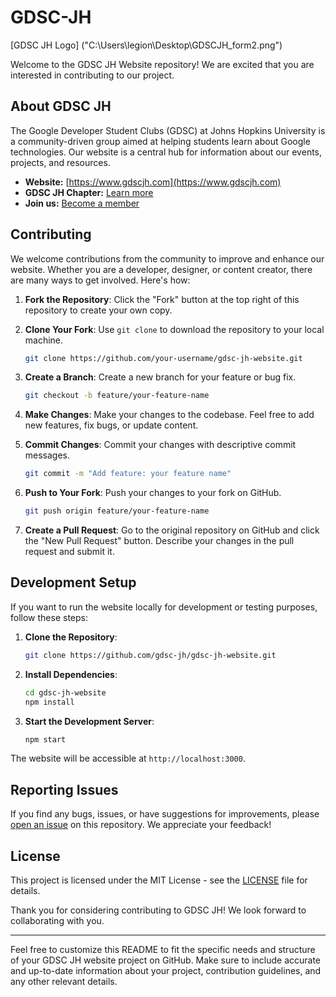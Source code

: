 # GDSC-JH



[GDSC JH Logo] ("C:\Users\legion\Desktop\GDSCJH_form2.png")

Welcome to the GDSC JH Website repository! We are excited that you are interested in contributing to our project.

## About GDSC JH

The Google Developer Student Clubs (GDSC) at Johns Hopkins University is a community-driven group aimed at helping students learn about Google technologies. Our website is a central hub for information about our events, projects, and resources.

- **Website:** [https://www.gdscjh.com](https://www.gdscjh.com)
- **GDSC JH Chapter:** [Learn more](https://gdsc.community.dev/johns-hopkins-university/)
- **Join us:** [Become a member](https://gdsc.community.dev/johns-hopkins-university/join/)

## Contributing

We welcome contributions from the community to improve and enhance our website. Whether you are a developer, designer, or content creator, there are many ways to get involved. Here's how:

1. **Fork the Repository**: Click the "Fork" button at the top right of this repository to create your own copy.

2. **Clone Your Fork**: Use `git clone` to download the repository to your local machine.

   ```bash
   git clone https://github.com/your-username/gdsc-jh-website.git
   ```

3. **Create a Branch**: Create a new branch for your feature or bug fix.

   ```bash
   git checkout -b feature/your-feature-name
   ```

4. **Make Changes**: Make your changes to the codebase. Feel free to add new features, fix bugs, or update content.

5. **Commit Changes**: Commit your changes with descriptive commit messages.

   ```bash
   git commit -m "Add feature: your feature name"
   ```

6. **Push to Your Fork**: Push your changes to your fork on GitHub.

   ```bash
   git push origin feature/your-feature-name
   ```

7. **Create a Pull Request**: Go to the original repository on GitHub and click the "New Pull Request" button. Describe your changes in the pull request and submit it.

## Development Setup

If you want to run the website locally for development or testing purposes, follow these steps:

1. **Clone the Repository**:

   ```bash
   git clone https://github.com/gdsc-jh/gdsc-jh-website.git
   ```

2. **Install Dependencies**:

   ```bash
   cd gdsc-jh-website
   npm install
   ```

3. **Start the Development Server**:

   ```bash
   npm start
   ```

The website will be accessible at `http://localhost:3000`.

## Reporting Issues

If you find any bugs, issues, or have suggestions for improvements, please [open an issue](https://github.com/gdsc-jh/gdsc-jh-website/issues) on this repository. We appreciate your feedback!

## License

This project is licensed under the MIT License - see the [LICENSE](LICENSE) file for details.

Thank you for considering contributing to GDSC JH! We look forward to collaborating with you.

---

Feel free to customize this README to fit the specific needs and structure of your GDSC JH website project on GitHub. Make sure to include accurate and up-to-date information about your project, contribution guidelines, and any other relevant details.
